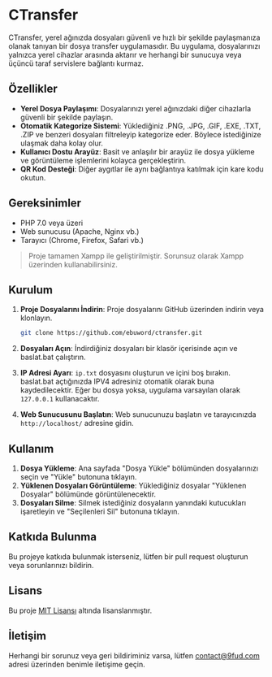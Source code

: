 # CTransfer

CTransfer, yerel ağınızda dosyaları güvenli ve hızlı bir şekilde paylaşmanıza olanak tanıyan bir dosya transfer uygulamasıdır. Bu uygulama, dosyalarınızı yalnızca yerel cihazlar arasında aktarır ve herhangi bir sunucuya veya üçüncü taraf servislere bağlantı kurmaz.

## Özellikler

- **Yerel Dosya Paylaşımı**: Dosyalarınızı yerel ağınızdaki diğer cihazlarla güvenli bir şekilde paylaşın.
- **Otomatik Kategorize Sistemi**: Yüklediğiniz .PNG, .JPG, .GIF, .EXE, .TXT, .ZIP ve benzeri dosyaları filtreleyip kategorize eder. Böylece istediğinize ulaşmak daha kolay olur.
- **Kullanıcı Dostu Arayüz**: Basit ve anlaşılır bir arayüz ile dosya yükleme ve görüntüleme işlemlerini kolayca gerçekleştirin.
- **QR Kod Desteği**: Diğer aygıtlar ile aynı bağlantıya katılmak için kare kodu okutun.

## Gereksinimler

- PHP 7.0 veya üzeri
- Web sunucusu (Apache, Nginx vb.)
- Tarayıcı (Chrome, Firefox, Safari vb.)

> Proje tamamen Xampp ile geliştirilmiştir. Sorunsuz olarak Xampp üzerinden kullanabilirsiniz.

## Kurulum

1. **Proje Dosyalarını İndirin**: Proje dosyalarını GitHub üzerinden indirin veya klonlayın.
   
   ```bash
   git clone https://github.com/ebuword/ctransfer.git
   ```

2. **Dosyaları Açın**: İndirdiğiniz dosyaları bir klasör içerisinde açın ve baslat.bat çalıştırın.

3. **IP Adresi Ayarı**: `ip.txt` dosyasını oluşturun ve içini boş bırakın. baslat.bat açtığınızda IPV4 adresiniz otomatik olarak buna kaydedilecektir. Eğer bu dosya yoksa, uygulama varsayılan olarak `127.0.0.1` kullanacaktır.

4. **Web Sunucusunu Başlatın**: Web sunucunuzu başlatın ve tarayıcınızda `http://localhost/` adresine gidin.

## Kullanım

1. **Dosya Yükleme**: Ana sayfada "Dosya Yükle" bölümünden dosyalarınızı seçin ve "Yükle" butonuna tıklayın.
2. **Yüklenen Dosyaları Görüntüleme**: Yüklediğiniz dosyalar "Yüklenen Dosyalar" bölümünde görüntülenecektir.
3. **Dosyaları Silme**: Silmek istediğiniz dosyaların yanındaki kutucukları işaretleyin ve "Seçilenleri Sil" butonuna tıklayın.


## Katkıda Bulunma

Bu projeye katkıda bulunmak isterseniz, lütfen bir pull request oluşturun veya sorunlarınızı bildirin.

## Lisans

Bu proje [MIT Lisansı](LICENSE) altında lisanslanmıştır.

## İletişim

Herhangi bir sorunuz veya geri bildiriminiz varsa, lütfen [contact@9fud.com](mailto:contact@9fud.com) adresi üzerinden benimle iletişime geçin.
